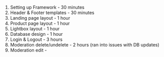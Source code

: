 1. Setting up Framework         - 30 minutes
2. Header & Footer templates    - 30 minutes
3. Landing page layout          - 1 hour
4. Product page layout          - 1 hour
5. Lightbox layout              - 1 hour
6. Database design              - 1 hour
7. Login & Logout               - 3 hours
8. Moderation delete/undelete   - 2 hours (ran into issues with DB updates)
9. Moderation edit              -
